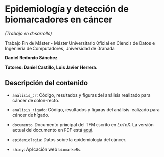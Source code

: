 # Epidemiología y detección de biomarcadores en cáncer

*(Trabajo en desarrollo)*

Trabajo Fin de Máster - Máster Universitario Oficial en Ciencia de Datos e Ingeniería de Computadores, Universidad de Granada

**Daniel Redondo Sánchez**

**Tutores: Daniel Castillo, Luis Javier Herrera.**

## Descripción del contenido

- `analisis_cr`: Código, resultados y figuras del análisis realizado para cáncer de colon-recto.

- `analisis_higado`: Código, resultados y figuras del análisis realizado para cáncer de hígado.

- `documento`: Documento principal del TFM escrito en *LaTeX*. La versión actual del documento en PDF está [aquí](https://github.com/danielredondo/TFM_ciencia_de_datos/blob/master/documento/documento_principal.pdf).

- `epidemiologia`: Datos sobre la epidemiología del cáncer.

- `shiny`: Aplicación web `biomarkeRs`.
